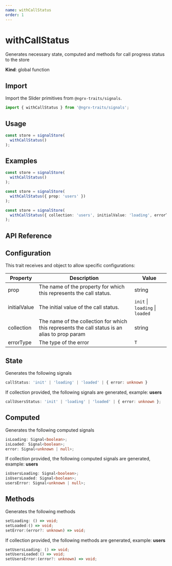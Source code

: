 ```yaml
---
name: withCallStatus
order: 1
---
```


# withCallStatus

Generates necessary state, computed and methods for call progress status to the store

**Kind**: global function

## Import

Import the Slider primitives from `@ngrx-traits/signals`.

```ts
import { withCallStatus } from '@ngrx-traits/signals';
```

## Usage

```typescript
const store = signalStore(
  withCallStatus()
);
```

## Examples

```typescript
const store = signalStore(
  withCallStatus()
);
```

```typescript
const store = signalStore(
  withCallStatus({ prop: 'users' })
);
```

```typescript
const store = signalStore(
  withCallStatus({ collection: 'users', initialValue: 'loading', errorType: type<string>() })
);
```

## API Reference

## Configuration

This trait receives and object to allow specific configurations:

| Property     | Description                                                                                    | Value                           |
|--------------|------------------------------------------------------------------------------------------------|---------------------------------|
| prop         | The name of the property for which this represents the call status.                            | string                          |
| initialValue | The initial value of the call status.                                                          | `init` \| `loading` \| `loaded` |
| collection   | The name of the collection for which this represents the call status is an alias to prop param | string                          |                                 
| errorType    | The type of the error                                                                          | `T`                             |

## State

Generates the following signals

```typescript
callStatus: 'init' | 'loading' | 'loaded' | { error: unknown }
```

If collection provided, the following signals are generated, example: **users**

```typescript
callUsersStatus: 'init' | 'loading' | 'loaded' | { error: unknown };
```

## Computed

Generates the following computed signals

```typescript
isLoading: Signal<boolean>;
isLoaded: Signal<boolean>;
error: Signal<unknown | null>;
```

If collection provided, the following computed signals are generated, example: **users**

```typescript
isUsersLoading: Signal<boolean>;
isUsersLoaded: Signal<boolean>;
usersError: Signal<unknown | null>;
```

## Methods

Generates the following methods

```typescript
setLoading: () => void;
setLoaded:() => void;
setError:(error?: unknown) => void;
```

If collection provided, the following methods are generated, example: **users**

```typescript
setUsersLoading: () => void;
setUsersLoaded:() => void;
setUsersError:(error?: unknown) => void;
```


